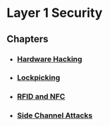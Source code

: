 # Layer 1 Security


## Chapters

- ### [Hardware Hacking](https://github.com/FloDevAT/Security-Documentation/tree/master/layer_1/hardware_hacking)
- ### [Lockpicking](https://github.com/FloDevAT/Security-Documentation/tree/master/layer_1/lockpicking)
- ### [RFID and NFC](https://github.com/FloDevAT/Security-Documentation/tree/master/layer_1/rfid_nfc)
- ### [Side Channel Attacks](https://github.com/FloDevAT/Security-Documentation/tree/master/layer_1/side_channel_attacks)
